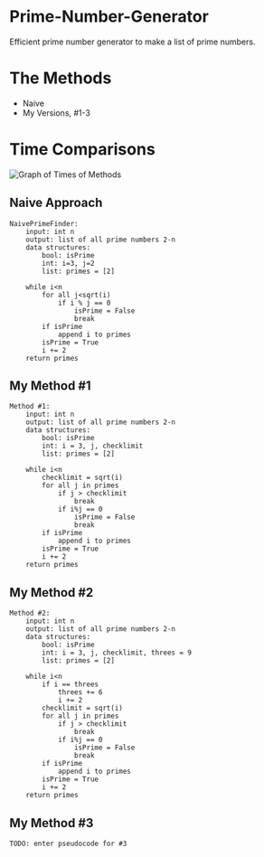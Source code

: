 # Prime-Number-Generator
Efficient prime number generator to make a list of prime numbers.

# The Methods
* Naive
* My Versions, #1-3

# Time Comparisons
![Graph of Times of Methods](https://github.com/henrydhall/Prime-Number-Generator/tree/main/Figures)

## Naive Approach
    NaivePrimeFinder:
        input: int n
        output: list of all prime numbers 2-n
        data structures:
            bool: isPrime
            int: i=3, j=2
            list: primes = [2]

        while i<n
            for all j<sqrt(i)
                if i % j == 0
                    isPrime = False
                    break
            if isPrime
                append i to primes
            isPrime = True
            i += 2
        return primes
            
## My Method #1
    Method #1:
        input: int n
        output: list of all prime numbers 2-n
        data structures:
            bool: isPrime
            int: i = 3, j, checklimit
            list: primes = [2]

        while i<n
            checklimit = sqrt(i)
            for all j in primes
                if j > checklimit
                    break
                if i%j == 0
                    isPrime = False
                    break
            if isPrime
                append i to primes
            isPrime = True
            i += 2
        return primes

## My Method #2
    Method #2:
        input: int n
        output: list of all prime numbers 2-n
        data structures:
            bool: isPrime
            int: i = 3, j, checklimit, threes = 9
            list: primes = [2]

        while i<n
            if i == threes
                threes += 6
                i += 2
            checklimit = sqrt(i)
            for all j in primes
                if j > checklimit
                    break
                if i%j == 0
                    isPrime = False
                    break
            if isPrime
                append i to primes
            isPrime = True
            i += 2
        return primes

## My Method #3
    TODO: enter pseudocode for #3
                
